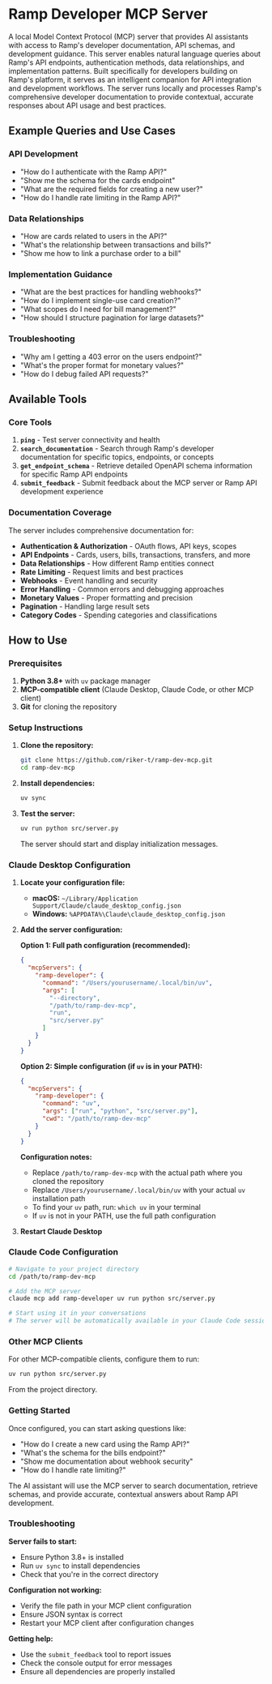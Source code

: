 # Ramp Developer MCP Server

A local Model Context Protocol (MCP) server that provides AI assistants with access to Ramp's developer documentation, API schemas, and development guidance. This server enables natural language queries about Ramp's API endpoints, authentication methods, data relationships, and implementation patterns. Built specifically for developers building on Ramp's platform, it serves as an intelligent companion for API integration and development workflows. The server runs locally and processes Ramp's comprehensive developer documentation to provide contextual, accurate responses about API usage and best practices.

## Example Queries and Use Cases

### API Development
- "How do I authenticate with the Ramp API?"
- "Show me the schema for the cards endpoint"
- "What are the required fields for creating a new user?"
- "How do I handle rate limiting in the Ramp API?"

### Data Relationships
- "How are cards related to users in the API?"
- "What's the relationship between transactions and bills?"
- "Show me how to link a purchase order to a bill"

### Implementation Guidance
- "What are the best practices for handling webhooks?"
- "How do I implement single-use card creation?"
- "What scopes do I need for bill management?"
- "How should I structure pagination for large datasets?"

### Troubleshooting
- "Why am I getting a 403 error on the users endpoint?"
- "What's the proper format for monetary values?"
- "How do I debug failed API requests?"

## Available Tools

### Core Tools

1. **`ping`** - Test server connectivity and health
2. **`search_documentation`** - Search through Ramp's developer documentation for specific topics, endpoints, or concepts
3. **`get_endpoint_schema`** - Retrieve detailed OpenAPI schema information for specific Ramp API endpoints
4. **`submit_feedback`** - Submit feedback about the MCP server or Ramp API development experience

### Documentation Coverage

The server includes comprehensive documentation for:
- **Authentication & Authorization** - OAuth flows, API keys, scopes
- **API Endpoints** - Cards, users, bills, transactions, transfers, and more
- **Data Relationships** - How different Ramp entities connect
- **Rate Limiting** - Request limits and best practices
- **Webhooks** - Event handling and security
- **Error Handling** - Common errors and debugging approaches
- **Monetary Values** - Proper formatting and precision
- **Pagination** - Handling large result sets
- **Category Codes** - Spending categories and classifications

## How to Use

### Prerequisites

1. **Python 3.8+** with `uv` package manager
2. **MCP-compatible client** (Claude Desktop, Claude Code, or other MCP client)
3. **Git** for cloning the repository

### Setup Instructions

1. **Clone the repository:**
   ```bash
   git clone https://github.com/riker-t/ramp-dev-mcp.git
   cd ramp-dev-mcp
   ```

2. **Install dependencies:**
   ```bash
   uv sync
   ```

3. **Test the server:**
   ```bash
   uv run python src/server.py
   ```
   The server should start and display initialization messages.

### Claude Desktop Configuration

1. **Locate your configuration file:**
   - **macOS:** `~/Library/Application Support/Claude/claude_desktop_config.json`
   - **Windows:** `%APPDATA%\Claude\claude_desktop_config.json`

2. **Add the server configuration:**

   **Option 1: Full path configuration (recommended):**
   ```json
   {
     "mcpServers": {
       "ramp-developer": {
         "command": "/Users/yourusername/.local/bin/uv",
         "args": [
           "--directory",
           "/path/to/ramp-dev-mcp",
           "run",
           "src/server.py"
         ]
       }
     }
   }
   ```
   
   **Option 2: Simple configuration (if `uv` is in your PATH):**
   ```json
   {
     "mcpServers": {
       "ramp-developer": {
         "command": "uv",
         "args": ["run", "python", "src/server.py"],
         "cwd": "/path/to/ramp-dev-mcp"
       }
     }
   }
   ```
   
   **Configuration notes:**
   - Replace `/path/to/ramp-dev-mcp` with the actual path where you cloned the repository
   - Replace `/Users/yourusername/.local/bin/uv` with your actual `uv` installation path
   - To find your `uv` path, run: `which uv` in your terminal
   - If `uv` is not in your PATH, use the full path configuration

3. **Restart Claude Desktop**

### Claude Code Configuration

```bash
# Navigate to your project directory
cd /path/to/ramp-dev-mcp

# Add the MCP server
claude mcp add ramp-developer uv run python src/server.py

# Start using it in your conversations
# The server will be automatically available in your Claude Code sessions
```

### Other MCP Clients

For other MCP-compatible clients, configure them to run:
```bash
uv run python src/server.py
```

From the project directory.

### Getting Started

Once configured, you can start asking questions like:
- "How do I create a new card using the Ramp API?"
- "What's the schema for the bills endpoint?"
- "Show me documentation about webhook security"
- "How do I handle rate limiting?"

The AI assistant will use the MCP server to search documentation, retrieve schemas, and provide accurate, contextual answers about Ramp API development.

### Troubleshooting

**Server fails to start:**
- Ensure Python 3.8+ is installed
- Run `uv sync` to install dependencies
- Check that you're in the correct directory

**Configuration not working:**
- Verify the file path in your MCP client configuration
- Ensure JSON syntax is correct
- Restart your MCP client after configuration changes

**Getting help:**
- Use the `submit_feedback` tool to report issues
- Check the console output for error messages
- Ensure all dependencies are properly installed